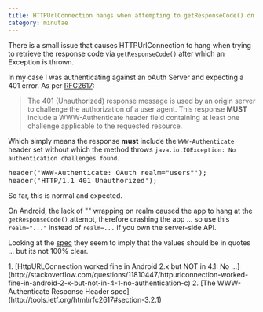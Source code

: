 ```yaml
---
title: HTTPUrlConnection hangs when attempting to getResponseCode() on Android
category: minutae
---
```


There is a small issue that causes HTTPUrlConnection to hang when trying to
retrieve the response code via `getResponseCode()` after which an Exception
is thrown.

In my case I was authenticating against an oAuth Server and expecting a 401
error. As per [RFC2617](http://www.ietf.org/rfc/rfc2617.txt):

> The 401 (Unauthorized) response message is used by an origin server to
> challenge the authorization of a user agent. This response **MUST**
> include a WWW-Authenticate header field containing at least one challenge
> applicable to the requested resource.

Which simply means the response **must** include the `WWW-Authenticate`
header set without which the method throws `java.io.IOException: No
authentication challenges found`.

<pre class="brush: plain; highlight: [1]">
header('WWW-Authenticate: OAuth realm="users"');
header('HTTP/1.1 401 Unauthorized');
</pre>

So far, this is normal and expected.

On Android, the lack of "" wrapping on realm caused the app to hang at the
`getResponseCode()` attempt, therefore crashing the app ... so use this
`realm="..."` instead of `realm=...` if you own the server-side API.

Looking at the [spec](http://tools.ietf.org/html/rfc2617#section-3.2.1) they
seem to imply that the values should be in quotes ... but its not 100%
clear.

<div markdown="1" class="post-footnotes">
1. [HttpURLConnection worked fine in Android 2.x but NOT in 4.1: No ...](http://stackoverflow.com/questions/11810447/httpurlconnection-worked-fine-in-android-2-x-but-not-in-4-1-no-authentication-c)
2. [The WWW-Authenticate Response Header spec](http://tools.ietf.org/html/rfc2617#section-3.2.1)
</div>
